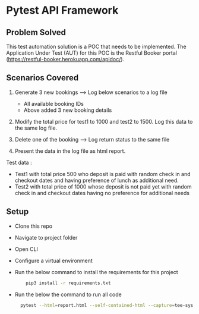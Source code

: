 # Pytest API Framework

## Problem Solved

This test automation solution is a POC that needs to be implemented. The Application Under Test (AUT) for this POC is the Restful Booker portal (https://restful-booker.herokuapp.com/apidoc/).

## Scenarios Covered

1. Generate 3 new bookings --> Log below scenarios to a log file
   - All available booking IDs 
   - Above added 3 new booking details
   
2.  Modify the total price for test1 to 1000 and test2 to 1500. Log this data to the same log file.

3. Delete one of the booking --> Log return status to the same file

4. Present the data in the log file as html report.

Test data :
   - Test1 with total price 500 who deposit is paid with random check in and checkout dates and having preference of lunch as additional need.
   - Test2 with total price of 1000 whose deposit is not paid yet with random check in and checkout dates having no preference for additional needs

## Setup
 
- Clone this repo
- Navigate to project folder
- Open CLI
- Configure a virtual environment
- Run the below command to install the requirements for this project
    ```sh
        pip3 install -r requirements.txt
   ```

- Run the below the command to run all code
  ```sh
    pytest --html=report.html --self-contained-html --capture=tee-sys
  ```
